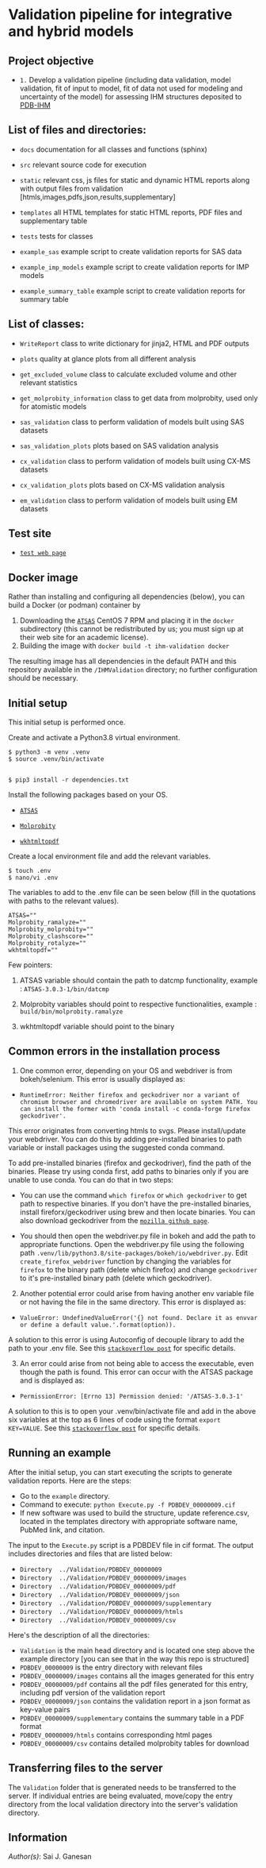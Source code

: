 # Validation pipeline for integrative and hybrid models

## Project objective 
- `1.` Develop a validation pipeline (including data validation, model validation, fit of input to model, fit of data not used for modeling and uncertainty of the model) for assessing IHM structures deposited to [PDB-IHM](https://pdb-ihm.org/index.html)

## List of files and directories:
- `docs` documentation for all classes and functions (sphinx)

- `src`  relevant source code for execution

- `static`  relevant css, js files for static and dynamic HTML reports along with output files from validation [htmls,images,pdfs,json,results,supplementary]

- `templates`  all HTML templates for static HTML reports, PDF files and supplementary table

- `tests`  tests for classes

- `example_sas`  example script to create validation reports for SAS data

- `example_imp_models`  example script to create validation reports for IMP models

- `example_summary_table`  example script to create validation reports for summary table 


## List of classes:

- `WriteReport`  class to write dictionary for jinja2, HTML and PDF outputs

- `plots`  quality at glance plots from all different analysis

- `get_excluded_volume` class to calculate excluded volume and other relevant statistics   

- `get_molprobity_information` class to get data from molprobity, used only for atomistic models

- `sas_validation` class to perform validation of models built using SAS datasets

- `sas_validation_plots` plots based on SAS validation analysis

- `cx_validation`  class to perform validation of models built using CX-MS datasets  

- `cx_validation_plots`  plots based on CX-MS validation analysis  

- `em_validation`  class to perform validation of models built using EM datasets

## Test site
- [`test web page`](https://modbase.compbio.ucsf.edu/pdbdev-test/home/) 

## Docker image

Rather than installing and configuring all dependencies (below), you can
build a Docker (or podman) container by

1. Downloading the [`ATSAS`](https://www.embl-hamburg.de/biosaxs/download.html)    CentOS 7 RPM and placing it in the `docker` subdirectory (this cannot be
   redistributed by us; you must sign up at their web site for an academic
   license).
2. Building the image with `docker build -t ihm-validation docker`

The resulting image has all dependencies in the default PATH and this
repository available in the `/IHMValidation` directory; no further configuration
should be necessary.

## Initial setup 

This initial setup is performed once.

Create and activate a Python3.8 virtual environment.


    $ python3 -m venv .venv
    $ source .venv/bin/activate


    $ pip3 install -r dependencies.txt

Install the following packages based on your OS.

- [`ATSAS`](https://www.embl-hamburg.de/biosaxs/download.html) 

- [`Molprobity`](https://github.com/rlabduke/MolProbity) 

- [`wkhtmltopdf`](https://wkhtmltopdf.org/) 

Create a local environment file and add the relevant variables.

    $ touch .env
    $ nano/vi .env

The variables to add to the .env file can be seen below (fill in the quotations with paths to the relevant values).

    ATSAS="" 
    Molprobity_ramalyze=""
    Molprobity_molprobity=""
    Molprobity_clashscore=""
    Molprobity_rotalyze=""
    wkhtmltopdf=""

Few pointers:
1. ATSAS variable should contain the path to datcmp functionality, example : `ATSAS-3.0.3-1/bin/datcmp`

2. Molprobity variables should point to respective functionalities, example : `build/bin/molprobity.ramalyze`

3. wkhtmltopdf variable should point to the binary

## Common errors in the installation process

1. One common error, depending on your OS and webdriver is from bokeh/selenium. This error is usually displayed as:

- `RuntimeError: Neither firefox and geckodriver nor a variant of chromium browser and chromedriver are available on system PATH. You can install the former with 'conda install -c conda-forge firefox geckodriver'.` 

This error originates from converting htmls to svgs. Please install/update your webdriver. You can do this by adding pre-installed binaries to path variable or install packages using the suggested conda command. 

To add pre-installed binaries (firefox and geckodriver), find the path of the binaries. Please try using conda first, add paths to binaries only if you are unable to use conda. You can do that in two steps:

- You can use the command `which firefox` or `which geckodriver` to get path to respective binaries. If you don't have the pre-installed binaries, install fireforx/geckodriver using brew and then locate binaries. You can also download geckodriver from the [`mozilla github page`](https://github.com/mozilla/geckodriver/releases). 

- You should then open the webdriver.py file in bokeh and add the path to appropriate functions. Open the webdriver.py file using the following path `.venv/lib/python3.8/site-packages/bokeh/io/webdriver.py`. Edit `create_firefox_webdriver` function by changing the variables for `firefox` to the binary path (delete which firefox) and change `geckodriver` to it's pre-installed binary path (delete which geckodriver). 

2. Another potential error could arise from having another env variable file or not having the file in the same directory. This error is displayed as:

- `ValueError: UndefinedValueError('{} not found. Declare it as envvar or define a default value.'.format(option)).` 

A solution to this error is using Autoconfig of decouple library to add the path to your .env file. See this [`stackoverflow post`](https://stackoverflow.com/questions/43570838/how-do-you-use-python-decouple-to-load-a-env-file-outside-the-expected-paths) for specific details.

3. An error could arise from not being able to access the executable, even though the path is found. This error can occur with the ATSAS package and is displayed as: 

- `PermissionError: [Errno 13] Permission denied: '/ATSAS-3.0.3-1'` 

A solution to this is to open your .venv/bin/activate file and add in the above six variables at the top as 6 lines of code using the format `export KEY=VALUE`. See this [`stackoverflow post`](https://stackoverflow.com/questions/9554087/setting-an-environment-variable-in-virtualenv) for specific details.

## Running an example

After the initial setup, you can start executing the scripts to generate validation reports. Here are the steps: 

- Go to the `example` directory.
- Command to execute: `python Execute.py -f PDBDEV_00000009.cif`
- If new software was used to build the structure, update reference.csv, located in the templates directory with appropriate software name, PubMed link, and citation.

The input to the `Execute.py` script is a PDBDEV file in cif format. The output includes directories and files that are listed below:

- `Directory  ../Validation/PDBDEV_00000009`
- `Directory  ../Validation/PDBDEV_00000009/images` 
- `Directory  ../Validation/PDBDEV_00000009/pdf  `
- `Directory  ../Validation/PDBDEV_00000009/json `
- `Directory  ../Validation/PDBDEV_00000009/supplementary  `
- `Directory  ../Validation/PDBDEV_00000009/htmls  `
- `Directory  ../Validation/PDBDEV_00000009/csv `

Here's the description of all the directories:

- `Validation` is the main head directory and is located one step above the example directory [you can see that in the way this repo is structured]
- `PDBDEV_00000009` is the entry directory with relevant files 
- `PDBDEV_00000009/images` contains all the images generated for this entry
- `PDBDEV_00000009/pdf` contains all the pdf files generated for this entry, including pdf version of the validation report 
- `PDBDEV_00000009/json` contains the validation report in a json format as key-value pairs 
- `PDBDEV_00000009/supplementary` contains the summary table in a PDF format
- `PDBDEV_00000009/htmls` contains corresponding html pages 
- `PDBDEV_00000009/csv` contains detailed molprobity tables for download 

## Transferring files to the server

The `Validation` folder that is generated needs to be transferred to the server.
If individual entries are being evaluated, move/copy the entry directory from the local validation directory into the server's validation directory.

## Information

_Author(s)_: Sai J. Ganesan


